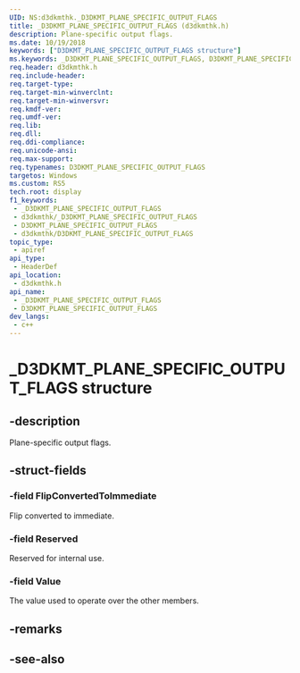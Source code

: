```yaml
---
UID: NS:d3dkmthk._D3DKMT_PLANE_SPECIFIC_OUTPUT_FLAGS
title: _D3DKMT_PLANE_SPECIFIC_OUTPUT_FLAGS (d3dkmthk.h)
description: Plane-specific output flags.
ms.date: 10/19/2018
keywords: ["D3DKMT_PLANE_SPECIFIC_OUTPUT_FLAGS structure"]
ms.keywords: _D3DKMT_PLANE_SPECIFIC_OUTPUT_FLAGS, D3DKMT_PLANE_SPECIFIC_OUTPUT_FLAGS,
req.header: d3dkmthk.h
req.include-header: 
req.target-type: 
req.target-min-winverclnt: 
req.target-min-winversvr: 
req.kmdf-ver: 
req.umdf-ver: 
req.lib: 
req.dll: 
req.ddi-compliance: 
req.unicode-ansi: 
req.max-support: 
req.typenames: D3DKMT_PLANE_SPECIFIC_OUTPUT_FLAGS
targetos: Windows
ms.custom: RS5
tech.root: display
f1_keywords:
 - _D3DKMT_PLANE_SPECIFIC_OUTPUT_FLAGS
 - d3dkmthk/_D3DKMT_PLANE_SPECIFIC_OUTPUT_FLAGS
 - D3DKMT_PLANE_SPECIFIC_OUTPUT_FLAGS
 - d3dkmthk/D3DKMT_PLANE_SPECIFIC_OUTPUT_FLAGS
topic_type:
 - apiref
api_type:
 - HeaderDef
api_location:
 - d3dkmthk.h
api_name:
 - _D3DKMT_PLANE_SPECIFIC_OUTPUT_FLAGS
 - D3DKMT_PLANE_SPECIFIC_OUTPUT_FLAGS
dev_langs:
 - c++
---
```


# _D3DKMT_PLANE_SPECIFIC_OUTPUT_FLAGS structure


## -description

Plane-specific output flags.

## -struct-fields

### -field FlipConvertedToImmediate

Flip converted to immediate.

### -field Reserved

Reserved for internal use.

### -field Value

 
The value used to operate over the other members.

## -remarks

## -see-also

